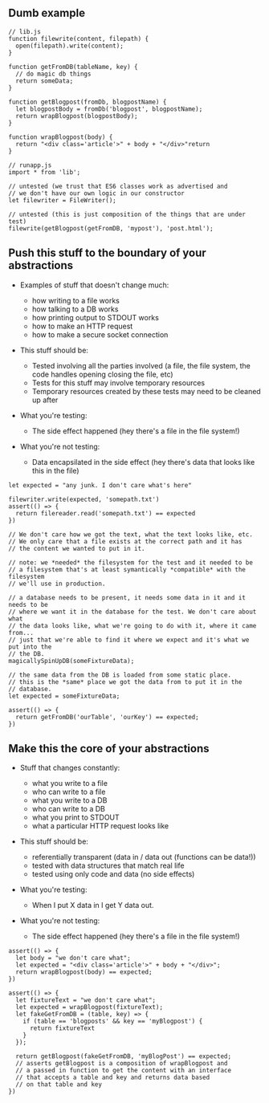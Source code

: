 ## Dumb example

``` es6
// lib.js
function filewrite(content, filepath) {
  open(filepath).write(content);
}

function getFromDB(tableName, key) {
  // do magic db things
  return someData;
}

function getBlogpost(fromDb, blogpostName) {
  let blogpostBody = fromDb('blogpost', blogpostName);
  return wrapBlogpost(blogpostBody);
}

function wrapBlogpost(body) {
  return "<div class='article'>" + body + "</div>"return
}

```

``` es6
// runapp.js
import * from 'lib';

// untested (we trust that ES6 classes work as advertised and
// we don't have our own logic in our constructor
let filewriter = FileWriter();

// untested (this is just composition of the things that are under test)
filewrite(getBlogpost(getFromDB, 'mypost'), 'post.html');
```

## Push this stuff to the boundary of your abstractions

* Examples of stuff that doesn't change much:
  * how writing to a file works
  * how talking to a DB works
  * how printing output to STDOUT works
  * how to make an HTTP request
  * how to make a secure socket connection

* This stuff should be:
  * Tested involving all the parties involved (a file, the file system, the code
    handles opening closing the file, etc)
  * Tests for this stuff may involve temporary resources
  * Temporary resources created by these tests may need to be cleaned up after

* What you're testing:
  * The side effect happened (hey there's a file in the file system!)

* What you're not testing:
  * Data encapsilated in the side effect (hey there's data that looks like this
    in the file)

``` es6
let expected = "any junk. I don't care what's here"

filewriter.write(expected, 'somepath.txt')
assert(() => {
  return filereader.read('somepath.txt') == expected
})

// We don't care how we got the text, what the text looks like, etc.
// We only care that a file exists at the correct path and it has
// the content we wanted to put in it.

// note: we *needed* the filesystem for the test and it needed to be
// a filesystem that's at least symantically *compatible* with the filesystem
// we'll use in production.
```

``` es6
// a database needs to be present, it needs some data in it and it needs to be
// where we want it in the database for the test. We don't care about what
// the data looks like, what we're going to do with it, where it came from...
// just that we're able to find it where we expect and it's what we put into the
// the DB.
magicallySpinUpDB(someFixtureData);

// the same data from the DB is loaded from some static place.
// this is the *same* place we got the data from to put it in the
// database.
let expected = someFixtureData;

assert(() => {
  return getFromDB('ourTable', 'ourKey') == expected;
})
```

## Make this the core of your abstractions

* Stuff that changes constantly:
  * what you write to a file
  * who can write to a file
  * what you write to a DB
  * who can write to a DB
  * what you print to STDOUT
  * what a particular HTTP request looks like

* This stuff should be:
  * referentially transparent (data in / data out (functions can be data!))
  * tested with data structures that match real life
  * tested using only code and data (no side effects)

* What you're testing:
  * When I put X data in I get Y data out.

* What you're not testing:
  * The side effect happened (hey there's a file in the file system!)

``` es6
assert(() => {
  let body = "we don't care what";
  let expected = "<div class='article'>" + body + "</div>";
  return wrapBlogpost(body) == expected;
})
```

``` es6
assert(() => {
  let fixtureText = "we don't care what";
  let expected = wrapBlogpost(fixtureText);
  let fakeGetFromDB = (table, key) => {
    if (table == 'blogposts' && key == 'myBlogpost') {
      return fixtureText
    }
  });

  return getBlogpost(fakeGetFromDB, 'myBlogPost') == expected;
  // asserts getBlogpost is a composition of wrapBlogpost and
  // a passed in function to get the content with an interface
  // that accepts a table and key and returns data based
  // on that table and key
})
```
